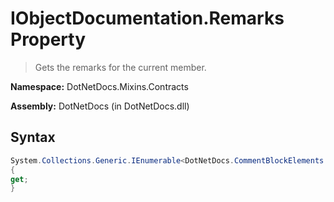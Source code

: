 # IObjectDocumentation.Remarks Property
> Gets the remarks for the current member.

**Namespace:** DotNetDocs.Mixins.Contracts

**Assembly:** DotNetDocs (in DotNetDocs.dll)
## Syntax
```csharp
System.Collections.Generic.IEnumerable<DotNetDocs.CommentBlockElements.ICommentBlockElement> Remarks
{
get;
}
```
